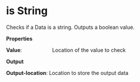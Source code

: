 # is String

Checks if a Data is a string. Outputs a boolean value.

 **Properties**
 

**Value**:                     Location of the value to check

 **Output**
 

**Output-location**: Location to store the output data